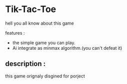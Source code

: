# Tik-Tac-Toe
hell you all know about this game

features :
 - the simple game you can play.
 - Ai integrate as minmax algorithm.(you can't defeat it)
  
## description :
this game orignaly disgined for porject 
